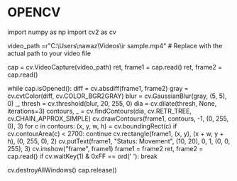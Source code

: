 # OPENCV
import numpy as np
import cv2 as cv

video_path =r"C:\Users\nawaz\Videos\ir sample.mp4" # Replace with the actual path to your video file

cap = cv.VideoCapture(video_path)
ret, frame1 = cap.read()
ret, frame2 = cap.read()

while cap.isOpened():
    diff = cv.absdiff(frame1, frame2)
    gray = cv.cvtColor(diff, cv.COLOR_BGR2GRAY)
    blur = cv.GaussianBlur(gray, (5, 5), 0)
    _, thresh = cv.threshold(blur, 20, 255, 0)
    dia = cv.dilate(thresh, None, iterations=3)
    contours, _ = cv.findContours(dia, cv.RETR_TREE, cv.CHAIN_APPROX_SIMPLE)
    cv.drawContours(frame1, contours, -1, (0, 255, 0), 3)
    for c in contours:
        (x, y, w, h) = cv.boundingRect(c)
        if cv.contourArea(c) < 2700:
            continue
        cv.rectangle(frame1, (x, y), (x + w, y + h), (0, 255, 0), 2)
        cv.putText(frame1, "Status: Movement", (10, 20), 0, 1, (0, 0, 255), 3)
    cv.imshow("frame", frame1)
    frame1 = frame2
    ret, frame2 = cap.read()
    if cv.waitKey(1) & 0xFF == ord(' '):
        break

cv.destroyAllWindows()
cap.release()
